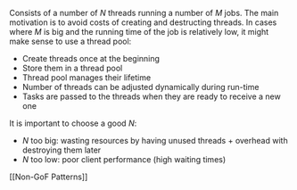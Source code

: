 Consists of a number of $N$ threads running a number of $M$ jobs. The main motivation is to avoid costs of creating and destructing threads. In cases where $M$ is big and the running time of the job is relatively low, it might make sense to use a thread pool:
- Create threads once at the beginning
- Store them in a thread pool
- Thread pool manages their lifetime
- Number of threads can be adjusted dynamically during run-time
- Tasks are passed to the threads when they are ready to receive a new one

It is important to choose a good $N$:
- $N$ too big: wasting resources by having unused threads + overhead with destroying them later
- $N$ too low: poor client performance (high waiting times)


[[Non-GoF Patterns]]